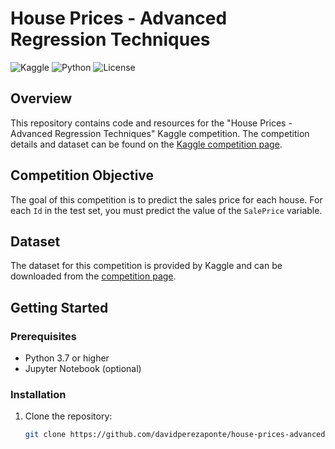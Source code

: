 # House Prices - Advanced Regression Techniques

![Kaggle](https://img.shields.io/badge/Kaggle-Competition-blue)
![Python](https://img.shields.io/badge/Python-3.7%2B-blue)
![License](https://img.shields.io/badge/License-MIT-green)

## Overview

This repository contains code and resources for the "House Prices - Advanced Regression Techniques" Kaggle competition. The competition details and dataset can be found on the [Kaggle competition page](https://www.kaggle.com/competitions/house-prices-advanced-regression-techniques).

## Competition Objective

The goal of this competition is to predict the sales price for each house. For each `Id` in the test set, you must predict the value of the `SalePrice` variable.

## Dataset

The dataset for this competition is provided by Kaggle and can be downloaded from the [competition page](https://www.kaggle.com/competitions/house-prices-advanced-regression-techniques).

## Getting Started

### Prerequisites

- Python 3.7 or higher
- Jupyter Notebook (optional)

### Installation

1. Clone the repository:

   ```bash
   git clone https://github.com/davidperezaponte/house-prices-advanced-regression.git
